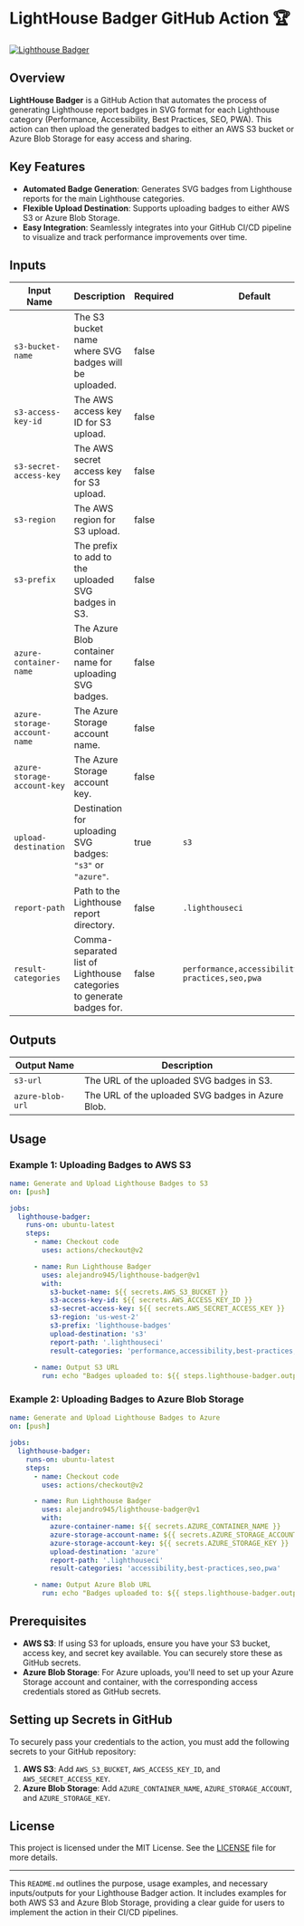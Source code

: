 # LightHouse Badger GitHub Action 🏆

[![Lighthouse Badger](https://img.shields.io/badge/Lighthouse-Badger-green.svg)](https://github.com/yourusername/lighthouse-badger)

## Overview

**LightHouse Badger** is a GitHub Action that automates the process of generating Lighthouse report badges in SVG format for each Lighthouse category (Performance, Accessibility, Best Practices, SEO, PWA). This action can then upload the generated badges to either an AWS S3 bucket or Azure Blob Storage for easy access and sharing.

## Key Features

- **Automated Badge Generation**: Generates SVG badges from Lighthouse reports for the main Lighthouse categories.
- **Flexible Upload Destination**: Supports uploading badges to either AWS S3 or Azure Blob Storage.
- **Easy Integration**: Seamlessly integrates into your GitHub CI/CD pipeline to visualize and track performance improvements over time.

## Inputs

| Input Name                 | Description                                                    | Required | Default |
|----------------------------|----------------------------------------------------------------|----------|---------|
| `s3-bucket-name`            | The S3 bucket name where SVG badges will be uploaded.          | false    |         |
| `s3-access-key-id`          | The AWS access key ID for S3 upload.                           | false    |         |
| `s3-secret-access-key`      | The AWS secret access key for S3 upload.                       | false    |         |
| `s3-region`                 | The AWS region for S3 upload.                                  | false    |         |
| `s3-prefix`                 | The prefix to add to the uploaded SVG badges in S3.            | false    |         |
| `azure-container-name`      | The Azure Blob container name for uploading SVG badges.        | false    |         |
| `azure-storage-account-name`| The Azure Storage account name.                                | false    |         |
| `azure-storage-account-key` | The Azure Storage account key.                                 | false    |         |
| `upload-destination`        | Destination for uploading SVG badges: `"s3"` or `"azure"`.     | true     | `s3`    |
| `report-path`               | Path to the Lighthouse report directory.                       | false    | `.lighthouseci` |
| `result-categories`         | Comma-separated list of Lighthouse categories to generate badges for. | false | `performance,accessibility,best-practices,seo,pwa` |

## Outputs

| Output Name     | Description                                           |
|-----------------|-------------------------------------------------------|
| `s3-url`        | The URL of the uploaded SVG badges in S3.             |
| `azure-blob-url`| The URL of the uploaded SVG badges in Azure Blob.     |

## Usage

### Example 1: Uploading Badges to AWS S3

```yaml
name: Generate and Upload Lighthouse Badges to S3
on: [push]

jobs:
  lighthouse-badger:
    runs-on: ubuntu-latest
    steps:
      - name: Checkout code
        uses: actions/checkout@v2

      - name: Run Lighthouse Badger
        uses: alejandro945/lighthouse-badger@v1
        with:
          s3-bucket-name: ${{ secrets.AWS_S3_BUCKET }}
          s3-access-key-id: ${{ secrets.AWS_ACCESS_KEY_ID }}
          s3-secret-access-key: ${{ secrets.AWS_SECRET_ACCESS_KEY }}
          s3-region: 'us-west-2'
          s3-prefix: 'lighthouse-badges'
          upload-destination: 's3'
          report-path: '.lighthouseci'
          result-categories: 'performance,accessibility,best-practices,seo,pwa'
      
      - name: Output S3 URL
        run: echo "Badges uploaded to: ${{ steps.lighthouse-badger.outputs.s3-url }}"
```

### Example 2: Uploading Badges to Azure Blob Storage

```yaml
name: Generate and Upload Lighthouse Badges to Azure
on: [push]

jobs:
  lighthouse-badger:
    runs-on: ubuntu-latest
    steps:
      - name: Checkout code
        uses: actions/checkout@v2

      - name: Run Lighthouse Badger
        uses: alejandro945/lighthouse-badger@v1
        with:
          azure-container-name: ${{ secrets.AZURE_CONTAINER_NAME }}
          azure-storage-account-name: ${{ secrets.AZURE_STORAGE_ACCOUNT }}
          azure-storage-account-key: ${{ secrets.AZURE_STORAGE_KEY }}
          upload-destination: 'azure'
          report-path: '.lighthouseci'
          result-categories: 'accessibility,best-practices,seo,pwa'

      - name: Output Azure Blob URL
        run: echo "Badges uploaded to: ${{ steps.lighthouse-badger.outputs.azure-blob-url }}"
```

## Prerequisites

- **AWS S3**: If using S3 for uploads, ensure you have your S3 bucket, access key, and secret key available. You can securely store these as GitHub secrets.
- **Azure Blob Storage**: For Azure uploads, you'll need to set up your Azure Storage account and container, with the corresponding access credentials stored as GitHub secrets.

## Setting up Secrets in GitHub

To securely pass your credentials to the action, you must add the following secrets to your GitHub repository:

1. **AWS S3**: Add `AWS_S3_BUCKET`, `AWS_ACCESS_KEY_ID`, and `AWS_SECRET_ACCESS_KEY`.
2. **Azure Blob Storage**: Add `AZURE_CONTAINER_NAME`, `AZURE_STORAGE_ACCOUNT`, and `AZURE_STORAGE_KEY`.

## License

This project is licensed under the MIT License. See the [LICENSE](LICENSE) file for more details.

---

This `README.md` outlines the purpose, usage examples, and necessary inputs/outputs for your Lighthouse Badger action. It includes examples for both AWS S3 and Azure Blob Storage, providing a clear guide for users to implement the action in their CI/CD pipelines.